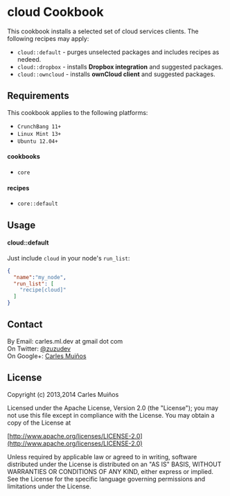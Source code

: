 # cloud Cookbook

This cookbook installs a selected set of cloud services clients.
The following recipes may apply:

- `cloud::default`   - purges unselected packages and includes recipes as nedeed.
- `cloud::dropbox`   - installs __Dropbox integration__ and suggested packages.
- `cloud::owncloud`  - installs __ownCloud client__ and suggested packages.


## Requirements

This cookbook applies to the following platforms:  
- `CrunchBang 11+`
- `Linux Mint 13+`
- `Ubuntu 12.04+`

#### cookbooks
- `core`

#### recipes
- `core::default`


## Usage

#### cloud::default
Just include `cloud` in your node's `run_list`:

```json
{
  "name":"my_node",
  "run_list": [
    "recipe[cloud]"
  ]
}
```


## Contact

By Email:   carles.ml.dev at gmail dot com  
On Twitter: [@zuzudev](https://twitter.com/zuzudev)  
On Google+: [Carles Muiños](https://plus.google.com/109480759201585988691)


## License

Copyright (c) 2013,2014 Carles Muiños

Licensed under the Apache License, Version 2.0 (the "License");
you may not use this file except in compliance with the License.
You may obtain a copy of the License at

[http://www.apache.org/licenses/LICENSE-2.0](http://www.apache.org/licenses/LICENSE-2.0)

Unless required by applicable law or agreed to in writing, software
distributed under the License is distributed on an "AS IS" BASIS,
WITHOUT WARRANTIES OR CONDITIONS OF ANY KIND, either express or implied.
See the License for the specific language governing permissions and
limitations under the License.


